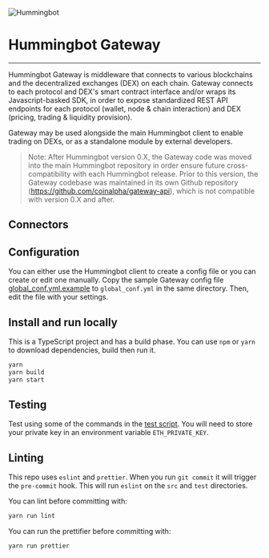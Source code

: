 ![Hummingbot](https://i.ibb.co/X5zNkKw/blacklogo-with-text.png)
# Hummingbot Gateway
----

Hummingbot Gateway is middleware that connects to various blockchains and the decentralized exchanges (DEX) on each chain. Gateway connects to each protocol and DEX's smart contract interface and/or wraps its Javascript-basked SDK, in order to expose standardized REST API endpoints for each protocol (wallet, node & chain interaction) and DEX (pricing, trading & liquidity provision). 

Gateway may be used alongside the main Hummingbot client to enable trading on DEXs, or as a standalone module by external developers.

>Note: After Hummingbot version 0.X, the Gateway code was moved into the main Hummingbot repository in order ensure future cross-compatibility with each Hummingbot release. Prior to this version, the Gateway codebase was maintained in its own Github repository (https://github.com/coinalpha/gateway-api), which is not compatible with version 0.X and after.

## Connectors

## Configuration

You can either use the Hummingbot client to create a config file or you can create or edit one manually. Copy the sample Gateway config file [global_conf.yml.example](./conf/global_conf.yml.example) to `global_conf.yml` in the same directory. Then, edit the file with your settings.

## Install and run locally

This is a TypeScript project and has a build phase. You can use `npm` or `yarn` to download dependencies, build then run it.

```bash
yarn
yarn build
yarn start
```

## Testing

Test using some of the commands in the [test script](./manual_tests/curl.sh). You will need to store your private key in an environment variable `ETH_PRIVATE_KEY`.

## Linting

This repo uses `eslint` and `prettier`. When you run `git commit` it will trigger the `pre-commit` hook.
This will run `eslint` on the `src` and `test` directories.

You can lint before committing with:

```bash
yarn run lint
```

You can run the prettifier before committing with:

```bash
yarn run prettier
```

